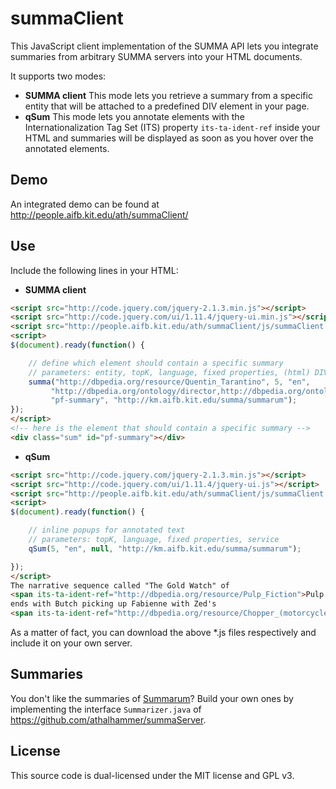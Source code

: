 # summaClient

This JavaScript client implementation of the SUMMA API lets you integrate summaries from arbitrary SUMMA servers into your HTML documents.

It supports two modes:

- **SUMMA client** This mode lets you retrieve a summary from a specific entity that will be attached to a predefined DIV element in your page.
- **qSum** This mode lets you annotate elements with the Internationalization Tag Set (ITS) property `its-ta-ident-ref` inside your HTML and summaries will be displayed as soon as you hover over the annotated elements.

## Demo
An integrated demo can be found at http://people.aifb.kit.edu/ath/summaClient/

## Use
Include the following lines in your HTML:

- **SUMMA client**
``` html
<script src="http://code.jquery.com/jquery-2.1.3.min.js"></script>
<script src="http://code.jquery.com/ui/1.11.4/jquery-ui.min.js"></script>
<script src="http://people.aifb.kit.edu/ath/summaClient/js/summaClient.js"></script>
<script>
$(document).ready(function() {

	// define which element should contain a specific summary
	// parameters: entity, topK, language, fixed properties, (html) DIV-id, service
	summa("http://dbpedia.org/resource/Quentin_Tarantino", 5, "en",
		 "http://dbpedia.org/ontology/director,http://dbpedia.org/ontology/knownFor",
		 "pf-summary", "http://km.aifb.kit.edu/summa/summarum");
});
</script>
<!-- here is the element that should contain a specific summary -->
<div class="sum" id="pf-summary"></div>
```

- **qSum**
``` html
<script src="http://code.jquery.com/jquery-2.1.3.min.js"></script>
<script src="http://code.jquery.com/ui/1.11.4/jquery-ui.js"></script>
<script src="http://people.aifb.kit.edu/ath/summaClient/js/summaClient.js"></script>
<script>
$(document).ready(function() {

	// inline popups for annotated text
	// parameters: topK, language, fixed properties, service
	qSum(5, "en", null, "http://km.aifb.kit.edu/summa/summarum");

});
</script>
The narrative sequence called "The Gold Watch" of 
<span its-ta-ident-ref="http://dbpedia.org/resource/Pulp_Fiction">Pulp Fiction</span>
ends with Butch picking up Fabienne with Zed's
<span its-ta-ident-ref="http://dbpedia.org/resource/Chopper_(motorcycle)">chopper</span>
```

As a matter of fact, you can download the above *.js files respectively and include it on your own server.

## Summaries
You don't like the summaries of [Summarum](http://km.aifb.kit.edu/summa/summarum)? Build your own ones by implementing the interface `Summarizer.java` of 
https://github.com/athalhammer/summaServer.

## License
This source code is dual-licensed under the MIT license and GPL v3.
